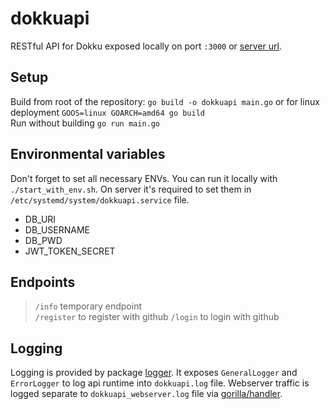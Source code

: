 # dokkuapi
RESTful API for Dokku exposed locally on port `:3000` or [server url](http://api.taron.sk).

## Setup
Build from root of the repository: `go build -o dokkuapi main.go` or for linux deployment `GOOS=linux GOARCH=amd64 go build`\
Run without building `go run main.go`

## Environmental variables
Don't forget to set all necessary ENVs. You can run it locally with `./start_with_env.sh`. On server it's required to set them in `/etc/systemd/system/dokkuapi.service` file.
* DB_URI
* DB_USERNAME
* DB_PWD
* JWT_TOKEN_SECRET


## Endpoints
> `/info` temporary endpoint\
> `/register` to register with github
> `/login` to login with github


## Logging
Logging is provided by package [logger](github.com/ondro2208/dokkuapi/logger). It exposes `GeneralLogger` and `ErrorLogger` to log api runtime into `dokkuapi.log` file. Webserver traffic is logged separate to `dokkuapi_webserver.log` file via [gorilla/handler](https://github.com/gorilla/handlers).
